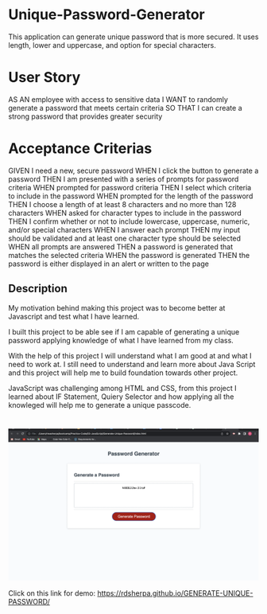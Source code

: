 # Unique-Password-Generator
This application can generate unique password that is more secured. It uses length, lower and uppercase, and option for special characters. 

# User Story
AS AN employee with access to sensitive data
I WANT to randomly generate a password that meets certain criteria
SO THAT I can create a strong password that provides greater security

# Acceptance Criterias
GIVEN I need a new, secure password
WHEN I click the button to generate a password
THEN I am presented with a series of prompts for password criteria
WHEN prompted for password criteria
THEN I select which criteria to include in the password
WHEN prompted for the length of the password
THEN I choose a length of at least 8 characters and no more than 128 characters
WHEN asked for character types to include in the password
THEN I confirm whether or not to include lowercase, uppercase, numeric, and/or special characters
WHEN I answer each prompt
THEN my input should be validated and at least one character type should be selected
WHEN all prompts are answered
THEN a password is generated that matches the selected criteria
WHEN the password is generated
THEN the password is either displayed in an alert or written to the page

## Description
My motivation behind making this project was to become better at Javascript and test what I have learned.

I built this project to be able see if I am capable of generating a unique password applying knowledge of what I have learned from my class. 

With the help of this project I will understand what I am good at and what I need to work at. I still need to understand and learn more about Java Script and this project will help me to build foundation towards other project.

JavaScript was challenging among HTML and CSS, from this project I learned about IF Statement, Quiery Selector and how applying all the knowleged will help me to generate a unique passcode. 

# <Mock-Up>
![alt text](/Let's-Generate-Unique-Password.png)

Click on this link for demo: 
https://rdsherpa.github.io/GENERATE-UNIQUE-PASSWORD/


